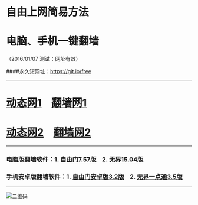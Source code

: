 # 自由上网简易方法
# 电脑、手机一键翻墙
（2016/01/07 测试：网址有效）

####永久短网址：https://git.io/free

***

# <a href="http://dt03.kiani.com/107" target="_blank">动态网1</a>&nbsp;&nbsp;&nbsp;&nbsp;<a href="http://fq02.olife.org" target="_blank">翻墙网1</a>

# <a href="http://dt-04.turocied.com/107" target="_blank">动态网2</a>&nbsp;&nbsp;&nbsp;&nbsp;<a href="http://fq03.imly.org" target="_blank">翻墙网2</a>

***

### 电脑版翻墙软件：1. <a href="http://fq02.olife.org/fgget.php?fid=fg757p.zip" target="_blank">自由门7.57版</a>&nbsp;&nbsp;&nbsp;&nbsp;2. <a href="http://fq02.olife.org/fgget.php?fid=u1504.zip" target="_blank">无界15.04版</a>

### 手机安卓版翻墙软件：1. <a href="http://fq02.olife.org/fgget.php?fid=fgma32.apk" target="_blank">自由门安卓版3.2版</a>&nbsp;&nbsp;&nbsp;&nbsp;2. <a href="http://fq02.olife.org/fgget.php?fid=um3.5.apk" target="_blank">无界一点通3.5版</a>

***

![二维码](http://fq02.olife.org/pic/yjfq0.png)
